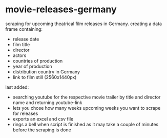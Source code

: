 # movie-releases-germany
scraping for upcoming theatrical film releases in Germany.
creating a data frame containing:
- release date
- film title
- director
- actors
- countries of production
- year of production
- distribution country in Germany
- link to film still (2560x1440px)

last added:
- searching youtube for the respective movie trailer by title and director name and returning youtube-link
- lets you chose how many weeks upcoming weeks you want to scrape for releases
- exports an excel and csv file
- rings a bell when script is finished as it may take a couple of minutes before the scraping is done
